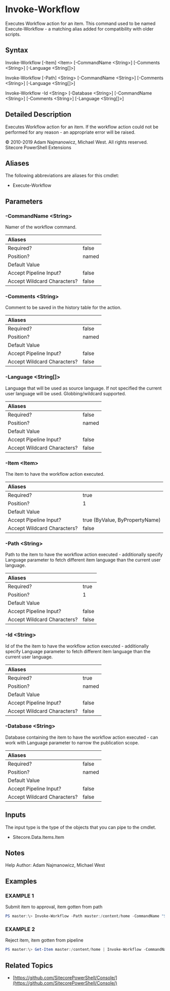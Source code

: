# Invoke-Workflow

Executes Workflow action for an item. This command used to be named Execute-Workflow - a matching alias added for compatibility with older scripts.

## Syntax

Invoke-Workflow \[-Item\] &lt;Item&gt; \[-CommandName &lt;String&gt;\] \[-Comments &lt;String&gt;\] \[-Language &lt;String\[\]&gt;\]

Invoke-Workflow \[-Path\] &lt;String&gt; \[-CommandName &lt;String&gt;\] \[-Comments &lt;String&gt;\] \[-Language &lt;String\[\]&gt;\]

Invoke-Workflow -Id &lt;String&gt; \[-Database &lt;String&gt;\] \[-CommandName &lt;String&gt;\] \[-Comments &lt;String&gt;\] \[-Language &lt;String\[\]&gt;\]

## Detailed Description

Executes Workflow action for an item. If the workflow action could not be performed for any reason - an appropriate error will be raised.

© 2010-2019 Adam Najmanowicz, Michael West. All rights reserved. Sitecore PowerShell Extensions

## Aliases

The following abbreviations are aliases for this cmdlet:

* Execute-Workflow 

## Parameters

### -CommandName  &lt;String&gt;

Namer of the workflow command.

| Aliases |  |
| :--- | :--- |
| Required? | false |
| Position? | named |
| Default Value |  |
| Accept Pipeline Input? | false |
| Accept Wildcard Characters? | false |

### -Comments  &lt;String&gt;

Comment to be saved in the history table for the action.

| Aliases |  |
| :--- | :--- |
| Required? | false |
| Position? | named |
| Default Value |  |
| Accept Pipeline Input? | false |
| Accept Wildcard Characters? | false |

### -Language  &lt;String\[\]&gt;

Language that will be used as source language. If not specified the current user language will be used. Globbing/wildcard supported.

| Aliases |  |
| :--- | :--- |
| Required? | false |
| Position? | named |
| Default Value |  |
| Accept Pipeline Input? | false |
| Accept Wildcard Characters? | false |

### -Item  &lt;Item&gt;

The item to have the workflow action executed.

| Aliases |  |
| :--- | :--- |
| Required? | true |
| Position? | 1 |
| Default Value |  |
| Accept Pipeline Input? | true \(ByValue, ByPropertyName\) |
| Accept Wildcard Characters? | false |

### -Path  &lt;String&gt;

Path to the item to have the workflow action executed - additionally specify Language parameter to fetch different item language than the current user language.

| Aliases |  |
| :--- | :--- |
| Required? | true |
| Position? | 1 |
| Default Value |  |
| Accept Pipeline Input? | false |
| Accept Wildcard Characters? | false |

### -Id  &lt;String&gt;

Id of the the item to have the workflow action executed - additionally specify Language parameter to fetch different item language than the current user language.

| Aliases |  |
| :--- | :--- |
| Required? | true |
| Position? | named |
| Default Value |  |
| Accept Pipeline Input? | false |
| Accept Wildcard Characters? | false |

### -Database  &lt;String&gt;

Database containing the item to have the workflow action executed - can work with Language parameter to narrow the publication scope.

| Aliases |  |
| :--- | :--- |
| Required? | false |
| Position? | named |
| Default Value |  |
| Accept Pipeline Input? | false |
| Accept Wildcard Characters? | false |

## Inputs

The input type is the type of the objects that you can pipe to the cmdlet.

* Sitecore.Data.Items.Item 

## Notes

Help Author: Adam Najmanowicz, Michael West

## Examples

### EXAMPLE 1

Submit item to approval, item gotten from path

```powershell
PS master:\> Invoke-Workflow -Path master:/content/home -CommandName "Submit" -Comments "Automated"
```

### EXAMPLE 2

Reject item, item gotten from pipeline

```powershell
PS master:\> Get-Item master:/content/home | Invoke-Workflow -CommandName "Reject" -Comments "Automated"
```

## Related Topics

* [https://github.com/SitecorePowerShell/Console/](https://github.com/SitecorePowerShell/Console/) 

